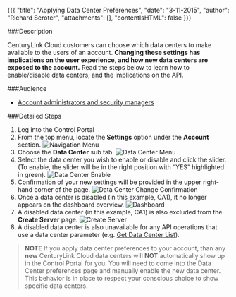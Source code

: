 {{{
  "title": "Applying Data Center Preferences",
  "date": "3-11-2015",
  "author": "Richard Seroter",
  "attachments": [],
  "contentIsHTML": false
}}}

###Description

CenturyLink Cloud customers can choose which data centers to make available to the users of an account. **Changing these settings has implications on the user experience, and how new data centers are exposed to the account.** Read the steps below to learn how to enable/disable data centers, and the implications on the API.

###Audience

- [Account administrators and security managers](role-permissions-matrix.md)

###Detailed Steps

1. Log into the Control Portal
1. From the top menu, locate the **Settings** option under the **Account** section.
![Navigation Menu](../images/2015-03-11_dcpreferences.png "Navigation Menu")
1. Choose the **Data Center** sub tab.
![Data Center Menu](../images/2015-03-11_dcpreferences-2.png "Data Center Menu")
1. Select the data center you wish to enable or disable and click the slider. (To enable, the slider will be in the right position with “YES” highlighted in green).
![Data Center Enable](../images/2015-03-11_dcpreferences-3.png "Data Center Enable")
1. Confirmation of your new settings will be provided in the upper right-hand corner of the page.
![Data Center Change Confirmation](../images/2015-03-11_dcpreferences-4.png "Data Center Change Confirmation")
1. Once a data center is disabled (in this example, CA1), it no longer appears on the dashboard overview.
![Dashboard](../images/2015-03-11_dcpreferences-5.png "Dashboard")
1. A disabled data center (in this example, CA1) is also excluded from the **Create Server** page.
![Create Server](../images/2015-03-11_dcpreferences-6.png "Create Server")
1. A disabled data center is also unavailable for any API operations that use a data center parameter (e.g. [Get Data Center List](http://www.centurylinkcloud.com/api-docs/v2#data-centers-get-data-center-list)).

> **NOTE** If you apply data center preferences to your account, than any **new** CenturyLink Cloud data centers will **NOT** automatically show up in the Control Portal for you. You will need to come into the Data Center preferences page and manually enable the new data center. This behavior is in place to respect your conscious choice to show specific data centers.
